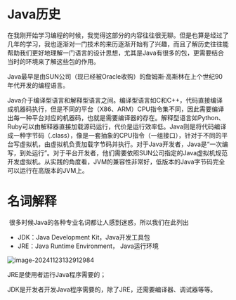 # Java历史

​	在我刚开始学习编程的时候，我觉得这部分的内容往往很无聊。但是也算是经过了几年的学习，我也逐渐对一门技术的来历逐渐开始有了兴趣，而且了解历史往往能帮助我们更好地理解一门语言的设计思想，尤其是Java有很多的包，更需要结合当时的环境来了解这些包的作用。



​	Java最早是由SUN公司（现已经被Oracle收购）的詹姆斯·高斯林在上个世纪90年代开发的编程语言。



​	Java介于编译型语言和解释型语言之间。编译型语言如C和C++，代码直接编译成机器码执行，但是不同的平台（X86、ARM）CPU指令集不同，因此需要编译出每一种平台对应的机器码，也就是需要编译器的存在。解释型语言如Python、Ruby可以由解释器直接加载源码运行，代价是运行效率低。Java则是将代码编译成一种字节码（.class），像是一套抽象的CPU指令（一组接口），针对于不同的平台写虚拟机，由虚拟机负责加载字节码并执行。对于Java开发者，Java是“一次编写，到处运行”。对于平台开发者，他们需要依照SUN公司指定的Java虚拟机规范开发虚拟机。从实践的角度看，JVM的兼容性非常好，低版本的Java字节码完全可以运行在高版本的JVM上。





# 名词解释

​	很多时候Java的各种专业名词都让人感到迷惑，所以我们在此列出

- JDK：Java Development Kit，Java开发工具包
- JRE：Java Runtime Environment， Java运行环境

![image-20241123132912984](assets/image-20241123132912984.png)

JRE是使用者运行Java程序需要的；

JDK是开发者开发Java程序需要的，除了JRE，还需要编译器、调试器等等。
